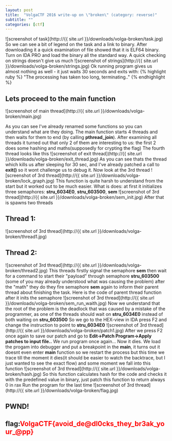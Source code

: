 ```yaml
---
layout: post
title:  "VolgaCTF 2016 write-up on \"broken\" (category: reverse)"
subtitle: ""
categories: [ctf]
---
```

![screenshot  of task](http://{{ site.url }}/downloads/volga-broken/task.jpg)
So we can see a bit of legend on the task and a link to binary. After downloading it a quick examination of file showed that it is ELF64 binary.
Turn on IDA PRO and load the binary all the standard way. A quick checking on strings doesn't give us much
![screenshot  of strings](http://{{ site.url }}/downloads/volga-broken/strings.jpg)
Ok running program gives us almost nothing as well - it just waits 30 seconds and exits with:
{% highlight ruby %}
"The processing has taken too long, terminating.."
{% endhighlight %}
## Lets proceed to the main function
![screenshot  of main thread](http://{{ site.url }}/downloads/volga-broken/main.jpg)

As you can see I've already renamed some functions so you can understand what are they doing. The main function starts 4 threads and then waits for them to end (by calling <b>pthread_join</b>). After examining all threads it turned out that only 2 of them are interesting to us: the first 2 does some hashing and maths(supposedly for crypting the flag)
The fourth thread looks like this
 ![screenshot  of exit thread](http://{{ site.url }}/downloads/volga-broken/exit_thread.jpg)
As you can see thats the thread which kills us after sleeping for 30 sec, and I've already patched a call to <b>exit()</b> so it wont challenge us to debug it. Now look at the 3rd thread
 ![screenshot  of 3rd thread](http://{{ site.url }}/downloads/volga-broken/lock_graph.jpg)
This function is quite harsh to understand from the start but it worked out to be much easier. What is does: at first it initializes three semaphores: <b>stru_6034E0</b>, <b>stru_603500</b>, <b>sem</b>
![screenshot  of 3rd thread](http://{{ site.url }}/downloads/volga-broken/sem_init.jpg)
After that is spawns two threads

## Thread 1:
![screenshot  of 3rd thread](http://{{ site.url }}/downloads/volga-broken/thread1.jpg)

## Thread 2:
![screenshot  of 3rd thread](http://{{ site.url }}/downloads/volga-broken/thread2.jpg)
This threads firstly signal the semaphore <b>sem</b> then wait for a command to start  their "payload" through semaphore <b>stru_603500</b> (some of you may already understood what was causing the problem) after the "math" they do they fire semaphore <b>sem</b> again to inform their parent thread about finishing the task.
Here is the code of parent thread function after it inits the semaphore
![screenshot  of 3rd thread](http://{{ site.url }}/downloads/volga-broken/sem_run_waith.jpg)
Now we understand that the root of the problem is the deadlock that was caused by a mistake of the programmer, as one of the threads should wait on <b>stru_6034E0</b> instead of both waiting on <b>stru_603500</b>
So we go to the HEX-view in IDA press F2 and change the instruction to point to <b>stru_6034E0</b>
![screenshot  of 3rd thread](http://{{ site.url }}/downloads/volga-broken/patch1.jpg)
After we press F2 once again to save our patch and go to <b>Edit->Patch Program->Apply patches to input file..</b>
We run program once again... Now it dies. We load the progam into debugger and put a breakpoint in the <b>main</b>, it turns out it doesnt even enter <b>main</b> function so we restart the process but this time we trace till the moment it dies(it should be easier to watch the backtrace, but I just wanted to see the exact flow) and some moment we fall into this function
![screenshot  of 3rd thread](http://{{ site.url }}/downloads/volga-broken/hash.jpg)
So this function calculates hash for the code and checks it with the predefined value in binary, just patch this function to return always 0 in rax
Run the program for the last time
![screenshot  of 3rd thread](http://{{ site.url }}/downloads/volga-broken/flag.jpg)

## PWND!

## flag:<font color="red">VolgaCTF{avoid_de@dl0cks_they_br3ak_your_@pp}</font>